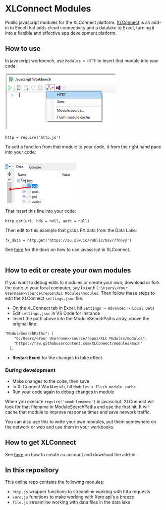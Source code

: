 # XLConnect Modules
Public javascript modules for the XLConnect platform. 
[XLConnect](https://www.xlconnect.net) is an add-in to Excel that adds cloud connectivity and a datalake to Excel, turning it into a flexible and effective app development platform. 

## How to use 
In javascript workbench, use `Modules > HTTP` to insert that module into your code: 

![](InsertModule.png)

`http = require('http.js')`

To add a function from that module to your code, it from the right hand pane into your code: 

![](DragModulesFunction.png)

That insert this line into your code:

`http.get(uri, hds = null, auth = null)`

Then edit to this example that grabs FX data from the Data Lake:

`fx_data = http.get('https://au.xlw.io/Public/msv/7fn6vy')`

See [here](http://docs.xlconnect.net/javascript/) for the docs on how to use javascript in XLConnect. 
<br/>
<br/>

## How to edit or  create your own modules
If you want to debug edits to modules or create your own, download or fork the code to your local computer, say to path `C:\Users\<Your Username>\source\repos\XLC Modules\modules`. 
Then follow these steps to edit the XLConnect `settings.json` file:

* On the XLConnect tab in Excel, hit `Settings > Advanced > Local Data`
* Edit `settings.json` in VS Code for instance
* Insert the path above into the ModuleSearchPaths array, above the original line:
```
"ModuleSearchPaths": [
    "C:/Users/<Your Username>/source/repos/XLC Modules/modules",
    "https://raw.githubusercontent.com/XLConnect/modules/main"
  ],
```

* **Restart Excel** for the changes to take effect. 

### During development
* Make changes to the code, then save 
* In XLConnect Workbench, hit `Modules > Flush module cache`
* Run your code again to debug changes in module

When you execute `require('<modulename>')` in javascript, XLConnect will look for that filename in ModuleSearchPaths and use the first hit. It will cache that module to improve response times and save network traffic.

You can also use this to write your own modules, put them somewhere on the network or web and use them in your workbooks. 


## How to get XLConnect 
See [here](http://docs.xlconnect.net/) on how to create an account and download the add-in 

## In this repository
This online repo contains the following modules:
* `http.js` wrapper functions to streamline working with http requests 
* `xero.js` functions to make working with Xero api's a breeze
* `file.js` streamline working with data files in the data lake 

